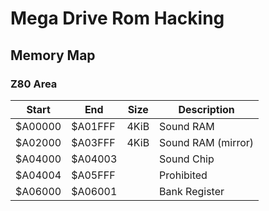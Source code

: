 # Mega Drive Rom Hacking

## Memory Map

### Z80 Area

| Start   | End     | Size | Description        |
|---------|---------|------|--------------------|
| $A00000 | $A01FFF | 4KiB | Sound RAM          |
| $A02000 | $A03FFF | 4KiB | Sound RAM (mirror) |
| $A04000 | $A04003 |      | Sound Chip         |
| $A04004 | $A05FFF |      | Prohibited         |
| $A06000 | $A06001 |      | Bank Register      |